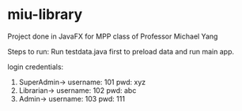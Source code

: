# miu-library
Project done in JavaFX for MPP class of Professor Michael Yang

Steps to run:
Run testdata.java first to preload data and run main app. 

login credentials:
1. SuperAdmin-> username: 101 pwd: xyz
2. Librarian-> username: 102 pwd: abc
3. Admin-> username: 103 pwd: 111
